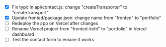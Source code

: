 - [x] Fix typo in api/contact.js: change "createTransporter" to "createTransport"
- [x] Update fronted/package.json: change name from "fronted" to "portfolio"
- [ ] Redeploy the app on Vercel after changes
- [ ] Rename Vercel project from "fronted-kohl" to "portfolio" in Vercel dashboard
- [ ] Test the contact form to ensure it works
